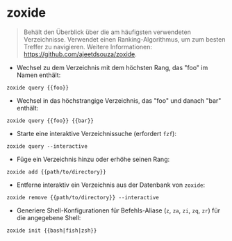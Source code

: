 # zoxide

> Behält den Überblick über die am häufigsten verwendeten Verzeichnisse.
> Verwendet einen Ranking-Algorithmus, um zum besten Treffer zu navigieren.
> Weitere Informationen: <https://github.com/ajeetdsouza/zoxide>.

- Wechsel zu dem Verzeichnis mit dem höchsten Rang, das "foo" im Namen enthält:

`zoxide query {{foo}}`

- Wechsel in das höchstrangige Verzeichnis, das "foo" und danach "bar" enthält:

`zoxide query {{foo}} {{bar}}`

- Starte eine interaktive Verzeichnissuche (erfordert `fzf`):

`zoxide query --interactive`

- Füge ein Verzeichnis hinzu oder erhöhe seinen Rang:

`zoxide add {{path/to/directory}}`

- Entferne interaktiv ein Verzeichnis aus der Datenbank von `zoxide`:

`zoxide remove {{path/to/directory}} --interactive`

- Generiere Shell-Konfigurationen für Befehls-Aliase (`z`, `za`, `zi`, `zq`, `zr`) für die angegebene Shell:

`zoxide init {{bash|fish|zsh}}`
